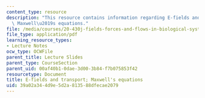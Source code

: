 ```yaml
---
content_type: resource
description: "This resource contains information regarding E-fields and transport;\
  \ Maxwell\u2019s equations."
file: /media/courses/20-430j-fields-forces-and-flows-in-biological-systems-fall-2015/39a02a344d9e5d2a813588dfecae2079_MIT20_430JF15_Lecture8.pdf
file_type: application/pdf
learning_resource_types:
- Lecture Notes
ocw_type: OCWFile
parent_title: Lecture Slides
parent_type: CourseSection
parent_uid: 00af40b1-0dae-3d00-3b84-f7b075853f42
resourcetype: Document
title: E-fields and transport; Maxwell's equations
uid: 39a02a34-4d9e-5d2a-8135-88dfecae2079
---
```


